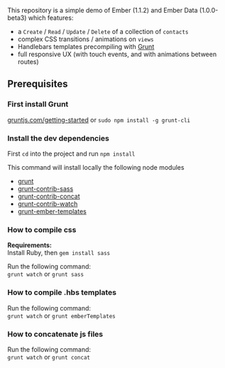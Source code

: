 
This repository is a simple demo of Ember (1.1.2) and Ember Data (1.0.0-beta3) which features:

* a `Create` / `Read` / `Update` / `Delete` of a collection of `contacts`
* complex CSS transitions / animations on `views`
* Handlebars templates precompiling with [Grunt](http://gruntjs.com/getting-started)
* full responsive UX (with touch events, and with animations between routes)


## Prerequisites

### First install Grunt

[gruntjs.com/getting-started](http://gruntjs.com/getting-started) or `sudo npm install -g grunt-cli`

### Install the dev dependencies

First `cd` into the project and run `npm install`

This command will install locally the following node modules 

* [grunt](gruntjs.com)
* [grunt-contrib-sass](https://npmjs.org/package/grunt-contrib-sass)
* [grunt-contrib-concat](https://npmjs.org/package/grunt-contrib-concat)
* [grunt-contrib-watch](https://npmjs.org/package/grunt-contrib-watch)
* [grunt-ember-templates](https://npmjs.org/package/grunt-ember-templates)

### How to compile css

**Requirements:**  
Install Ruby, then `gem install sass`

Run the following command:  
`grunt watch` or `grunt sass`

### How to compile .hbs templates

Run the following command:  
`grunt watch` or `grunt emberTemplates`

### How to concatenate js files

Run the following command:  
`grunt watch` or `grunt concat`
